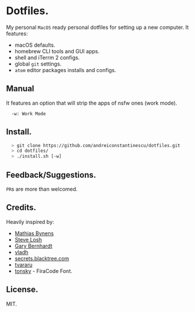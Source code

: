 # Dotfiles.

My personal `MacOS` ready personal dotfiles for setting up a new computer. It features:

- macOS defaults.
- homebrew CLI tools and GUI apps.
- shell and iTerrm 2 configs.
- global `git` settings.
- `atom` editor packages installs and configs.

## Manual

It features an option that will strip the apps of nsfw ones (work mode).

```
  -w: Work Mode
```

## Install.

```sh
  > git clone https://github.com/andreiconstantinescu/dotfiles.git
  > cd dotfiles/
  > ./install.sh [-w]
```

## Feedback/Suggestions.

`PR`s are more than welcomed.

## Credits.

Heavily inspired by:

- [Mathias Bynens](https://github.com/mathiasbynens/dotfiles)
- [Steve Losh](https://bitbucket.org/sjl/dotfiles/src/e8ba45f413665278c11f2de3a1d67a1da3832d34/osx.sh?at=default)
- [Gary Bernhardt](https://github.com/garybernhardt/dotfiles)
- [vladh](https://github.com/vladh/dotfiles)
- [secrets.blacktree.com](http://secrets.blacktree.com)
- [tvararu](https://github.com/tvararu/dotfiles)
- [tonsky](https://github.com/tonsky/FiraCode) - FiraCode Font.

## License.

MIT.
